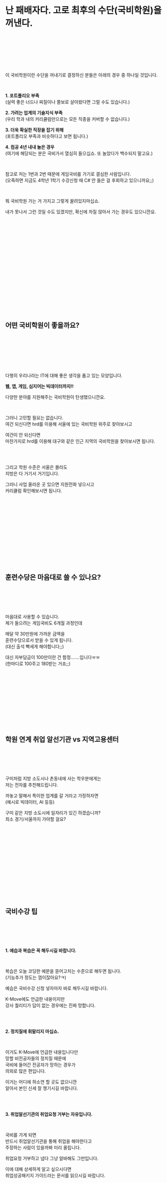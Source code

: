 # **난 패배자다. 고로 최후의 수단(국비학원)을 꺼낸다.**

<br /><br /><br /><br /><br /><br />

이 국비학원이란 수단을 꺼내기로 결정하신 분들은 아래의 경우 중 하나일 것입니다.

<br />

**1. 포트폴리오 부족**<br />(실력 좋은 너드나 찌질이나 쫄보로 살아왔다면 그럴 수도 있습니다.)

**2. 가려는 업계의 기술지식 부족**<br />(우리 학과 내의 커리큘럼만으로는 모든 직종을 커버할 수 없습니다.)

**3. 더욱 확실한 직장을 잡기 위해**<br />(포트폴리오 부족과 비슷하다고 보면 됩니다.)

**4. 컴공 4년 내내 놀은 경우**<br />(여기에 해당되는 분은 국비가서 열심히 들으십쇼. 또 놀았다가 백수되지 말고요.)

<br />

참고로 저는 1번과 2번 때문에 게임국비를 가기로 결심한 사람입니다.<br />(오죽하면 지금도 4학년 1학기 수강신청 때 C# 안 들은 걸 후회하고 있으니까요;;)

<br />

뭐 국비학원 가는 거 가지고 그렇게 꿀려있지마십쇼.

내가 못나서 그런 것일 수도 있겠지만, 확신에 차질 않아서 가는 경우도 있으니깐요.

<br /><br /><br /><br /><br /><br /><br /><br /><br /><br /><br /><br /><br /><br /><br /><br /><br />

## **어떤 국비학원이 좋을까요?**

<br /><br /><br /><br /><br /><br />

다행히 우리나라는 IT에 대해 좋은 생각을 품고 있는 모양입니다.

**웹, 앱, 게임, 심지어는 빅데이터까지!!**

다양한 분야를 지원해주는 국비학원이 탄생했으니깐요.

<br />

그러니 고민할 필요는 없습니다.<br />여건 되신다면 hrd를 이용해 서울에 있는 국비학원 위주로 찾아보시고

여건이 안 되신다면<br />마찬가지로 hrd를 이용해 대구와 같은 인근 지역의 국비학원을 찾아보시면 됩니다.

<br /><br />

그리고 학원 수준은 서울은 몰라도<br />지방은 다 거기서 거기입니다.

그러니 사업 올라온 곳 있으면 지원전화 넣으시고<br />커리큘럼 확인해보시면 됩니다.

<br /><br /><br /><br /><br /><br /><br /><br /><br /><br /><br /><br />

## **훈련수당은 마음대로 쓸 수 있나요?**

<br /><br /><br /><br />

마음대로 사용할 수 있습니다.<br />제가 들으려는 게임국비도 6개월 과정인데

매달 약 30만원에 가까운 금액을<br />훈련수당으로서 받을 수 있게 됩니다.<br />(대신 출석 빡세게 해야합니다;;)

대신 자부담금이 100만이란 건 함정.......입니다ㅠㅠ<br />(한마디로 100주고 180받는 거죠;;)

<br /><br /><br /><br /><br /><br /><br /><br /><br /><br />

## **학원 연계 취업 알선기관 vs 지역고용센터**

<br /><br /><br /><br />

구미처럼 지방 소도시나 촌동네에 사는 학우분에게는<br />저는 전자를 추천해드립니다.

까놓고 말해서 특이한 업계를 갈 거라고 가정하자면<br />(예시로 빅데이터, AI 등등)

구미 같은 지방 소도시에 일자리가 있긴 하겠습니까?<br />최소 경기/서울까지 가야할 걸요?

<br /><br /><br /><br /><br /><br /><br /><br /><br /><br /><br /><br /><br />

## **국비수강 팁**

<br /><br /><br /><br />

**1. 예습과 복습은 꼭 해두시길 바랍니다.**

<br />

복습은 오늘 코딩한 예문을 뜯어고치는 수준으로 해두면 됩니다.<br />(기능추가 정도는 껌이잖아요?ㅋ)

예습은 국비수강 신청 넣자마자 바로 해두시길 바랍니다.

K-Move에도 언급한 내용이지만<br />강사 퀄리티가 답이 없는 경우에는 진짜 망합니다.

<br /><br />

**2. 정치질에 휘말리지 마십쇼.**

<br />

이거도 K-Move에 언급한 내용입니다만<br />망할 비전공자들의 정치질 때문에<br />국비에 들어간 전공자가 망하는 경우가<br />의외로 많은 편입니다.

이거는 어디에 하소연 할 곳도 없으니깐<br />알아서 본인 신세 잘 챙기시길 바랍니다.

<br /><br />

**3. 취업알선기관의 취업요청 거부는 자유입니다.**

<br />

국비를 가게 되면<br />반드시 취업알선기관을 통해 취업을 해야한다고<br />주장하는 사람이 있을까봐 미리 올립니다.

취업요청 거부하고 냅다 그냥 알바해도 그만입니다.<br />

이에 대해 상세하게 알고 싶으시다면<br />취업성공패키지 가이드라는 문서를 읽으시길 바랍니다.

<br /><br /><br /><br /><br /><br /><br /><br /><br /><br /><br />

## **마치며**

<br /><br /><br /><br />

이제 곧 국비 듣게 될 제가 할 소리는 아니지만

<br /><br />

**열심히 듣고 열심히 복습하고 열심히 하십쇼.**

<br /><br />

놀고 있다가 진짜 큰일날 겁니다.

갓수가 아니라 개망한 백수소리 들을지도 모른다고요.